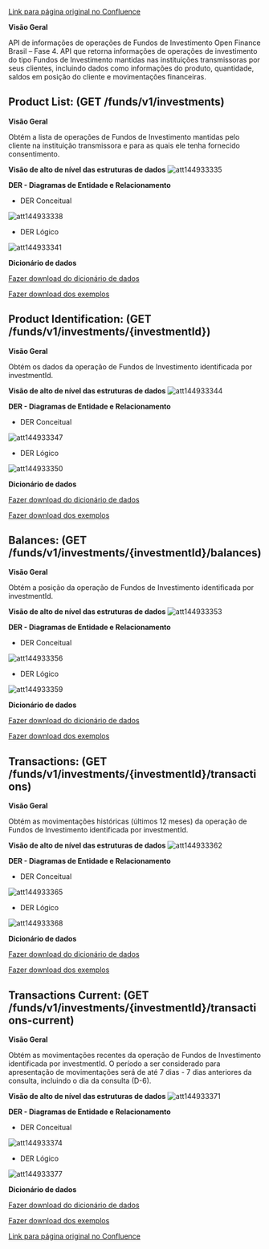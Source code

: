 [Link para página original no Confluence](https://openfinancebrasil.atlassian.net/wiki/spaces/OF/pages/144933196)

**Visão Geral**

API de informações de operações de Fundos de Investimento Open Finance Brasil – Fase 4. API que retorna informações de operações de investimento do tipo Fundos de Investimento mantidas nas instituições transmissoras por seus clientes, incluindo dados como informações do produto, quantidade, saldos em posição do cliente e movimentações financeiras. 

## **Product List:** (GET /funds/v1/investments)

**Visão Geral**

Obtém a lista de operações de Fundos de Investimento mantidas pelo cliente na instituição transmissora e para as quais ele tenha fornecido consentimento.

**Visão de alto de nível das estruturas de dados**
![att144933335](Informa%c3%a7%c3%b5es%20Gerais%20-%20Fundos%20de%20Investimento%20-%20v1.0.0-rc3.0/attachments/image-20230418-201728.png)

**DER - Diagramas de Entidade e Relacionamento**

- DER Conceitual

![att144933338](Informa%c3%a7%c3%b5es%20Gerais%20-%20Fundos%20de%20Investimento%20-%20v1.0.0-rc3.0/attachments/image-20230418-201756.png)

- DER Lógico

![att144933341](Informa%c3%a7%c3%b5es%20Gerais%20-%20Fundos%20de%20Investimento%20-%20v1.0.0-rc3.0/attachments/image-20230418-201812.png)

**Dicionário de dados**

[Fazer download do dicionário de dados](https://openbanking-brasil.github.io/openapi/dictionary/fundsGetInvestments_v1.csv)

[Fazer download dos exemplos](https://openbanking-brasil.github.io/openapi/dictionary/example/examples_fundsGetInvestments_v1.csv)

## **Product Identification:** (GET /funds/v1/investments/{investmentId})

**Visão Geral**

Obtém os dados da operação de Fundos de Investimento identificada por investmentId.

**Visão de alto de nível das estruturas de dados**
![att144933344](Informa%c3%a7%c3%b5es%20Gerais%20-%20Fundos%20de%20Investimento%20-%20v1.0.0-rc3.0/attachments/image-20230418-201838.png)

**DER - Diagramas de Entidade e Relacionamento**

- DER Conceitual

![att144933347](Informa%c3%a7%c3%b5es%20Gerais%20-%20Fundos%20de%20Investimento%20-%20v1.0.0-rc3.0/attachments/image-20230418-201905.png)

- DER Lógico

![att144933350](Informa%c3%a7%c3%b5es%20Gerais%20-%20Fundos%20de%20Investimento%20-%20v1.0.0-rc3.0/attachments/image-20230418-201933.png)

**Dicionário de dados**

[Fazer download do dicionário de dados](https://openbanking-brasil.github.io/openapi/dictionary/fundsGetInvestmentsInvestmentId_v1.csv)

[Fazer download dos exemplos](https://openbanking-brasil.github.io/openapi/dictionary/example/examples_fundsGetInvestmentsInvestmentId_v1.csv)

## **Balances:** (GET /funds/v1/investments/{investmentId}/balances)

**Visão Geral**

Obtém a posição da operação de Fundos de Investimento identificada por investmentId.

**Visão de alto de nível das estruturas de dados**
![att144933353](Informa%c3%a7%c3%b5es%20Gerais%20-%20Fundos%20de%20Investimento%20-%20v1.0.0-rc3.0/attachments/image-20230418-202004.png)

**DER - Diagramas de Entidade e Relacionamento**

- DER Conceitual

![att144933356](Informa%c3%a7%c3%b5es%20Gerais%20-%20Fundos%20de%20Investimento%20-%20v1.0.0-rc3.0/attachments/image-20230418-202019.png)

- DER Lógico

![att144933359](Informa%c3%a7%c3%b5es%20Gerais%20-%20Fundos%20de%20Investimento%20-%20v1.0.0-rc3.0/attachments/image-20230418-202047.png)

**Dicionário de dados**

[Fazer download do dicionário de dados](https://openbanking-brasil.github.io/openapi/dictionary/fundsGetInvestmentsInvestmentIdBalances_v1.csv)

[Fazer download dos exemplos](https://openbanking-brasil.github.io/openapi/dictionary/example/examples_fundsGetInvestmentsInvestmentIdBalances_v1.csv)

## **Transactions:** (GET /funds/v1/investments/{investmentId}/transactions)

**Visão Geral**

Obtém as movimentações históricas (últimos 12 meses) da operação de Fundos de Investimento identificada por investmentId.

**Visão de alto de nível das estruturas de dados**
![att144933362](Informa%c3%a7%c3%b5es%20Gerais%20-%20Fundos%20de%20Investimento%20-%20v1.0.0-rc3.0/attachments/image-20230418-202116.png)

**DER - Diagramas de Entidade e Relacionamento**

- DER Conceitual

![att144933365](Informa%c3%a7%c3%b5es%20Gerais%20-%20Fundos%20de%20Investimento%20-%20v1.0.0-rc3.0/attachments/image-20230418-202130.png)

- DER Lógico

![att144933368](Informa%c3%a7%c3%b5es%20Gerais%20-%20Fundos%20de%20Investimento%20-%20v1.0.0-rc3.0/attachments/image-20230418-202215.png)

**Dicionário de dados**

[Fazer download do dicionário de dados](https://openbanking-brasil.github.io/openapi/dictionary/fundsGetInvestmentsInvestmentIdTransactions_v1.csv)

[Fazer download dos exemplos](https://openbanking-brasil.github.io/openapi/dictionary/example/examples_fundsGetInvestmentsInvestmentIdTransactions_v1.csv)

## **Transactions Current:** (GET /funds/v1/investments/{investmentId}/transactions-current)

**Visão Geral**

Obtém as movimentações recentes da operação de Fundos de Investimento identificada por investmentId. O período a ser considerado para apresentação de movimentações será de até 7 dias - 7 dias anteriores da consulta, incluindo o dia da consulta (D-6).

**Visão de alto de nível das estruturas de dados**
![att144933371](Informa%c3%a7%c3%b5es%20Gerais%20-%20Fundos%20de%20Investimento%20-%20v1.0.0-rc3.0/attachments/image-20230418-202247.png)

**DER - Diagramas de Entidade e Relacionamento**

- DER Conceitual

![att144933374](Informa%c3%a7%c3%b5es%20Gerais%20-%20Fundos%20de%20Investimento%20-%20v1.0.0-rc3.0/attachments/image-20230418-202259.png)

- DER Lógico

![att144933377](Informa%c3%a7%c3%b5es%20Gerais%20-%20Fundos%20de%20Investimento%20-%20v1.0.0-rc3.0/attachments/image-20230418-202319.png)

**Dicionário de dados**

[Fazer download do dicionário de dados](https://openbanking-brasil.github.io/openapi/dictionary/fundsGetInvestmentsInvestmentIdTransactionsCurrent_v1.csv)

[Fazer download dos exemplos](https://openbanking-brasil.github.io/openapi/dictionary/example/examples_fundsGetInvestmentsInvestmentIdTransactionsCurrent_v1.csv)

[Link para página original no Confluence](https://openfinancebrasil.atlassian.net/wiki/spaces/OF/pages/144933196)